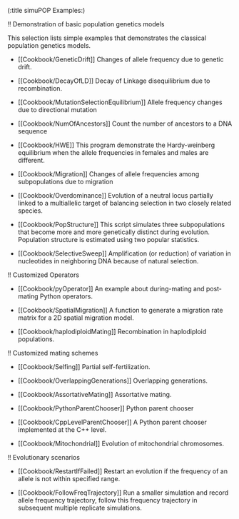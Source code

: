 (:title simuPOP Examples:)

!! Demonstration of basic population genetics models

This selection lists simple examples that demonstrates the classical population genetics models.
* [[Cookbook/GeneticDrift]] Changes of allele frequency due to genetic drift.

* [[Cookbook/DecayOfLD]] Decay of Linkage disequilibrium due to recombination.

* [[Cookbook/MutationSelectionEquilibrium]] Allele frequency changes due to directional mutation

* [[Cookbook/NumOfAncestors]] Count the number of ancestors to a DNA sequence

* [[Cookbook/HWE]] This program demonstrate the Hardy-weinberg equilibrium when the allele frequencies in females and males are different.

* [[Cookbook/Migration]] Changes of allele frequencies among subpopulations due to migration

* [[Cookbook/Overdominance]] Evolution of a neutral locus partially linked to a multiallelic target of balancing selection in two closely related species.

* [[Cookbook/PopStructure]] This script simulates three subpopulations that become more and more genetically distinct during evolution. Population structure is estimated using two popular statistics.

* [[Cookbook/SelectiveSweep]] Amplification (or reduction) of variation in nucleotides in neighboring DNA because of natural selection.

!! Customized Operators

* [[Cookbook/pyOperator]] An example about during-mating and post-mating Python operators.

* [[Cookbook/SpatialMigration]] A function to generate a migration rate matrix for a 2D spatial migration model.

* [[Cookbook/haplodiploidMating]] Recombination in haplodiploid populations.


!! Customized mating schemes

* [[Cookbook/Selfing]] Partial self-fertilization.

* [[Cookbook/OverlappingGenerations]] Overlapping generations.

* [[Cookbook/AssortativeMating]] Assortative mating.

* [[Cookbook/PythonParentChooser]] Python parent chooser

* [[Cookbook/CppLevelParentChooser]] A Python parent chooser implemented at the C++ level.

* [[Cookbook/Mitochondrial]] Evolution of mitochondrial chromosomes.

!! Evolutionary scenarios

* [[Cookbook/RestartIfFailed]] Restart an evolution if the frequency of an allele is not within specified range.

* [[Cookbook/FollowFreqTrajectory]] Run a smaller simulation and record allele frequency trajectory, follow this frequency trajectory in subsequent multiple replicate simulations.
